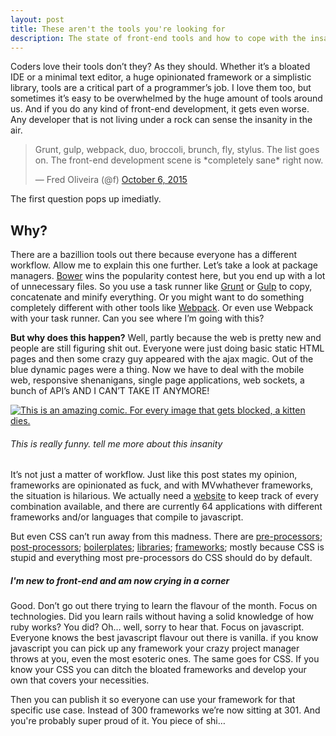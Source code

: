 ```yaml
---
layout: post
title: These aren't the tools you're looking for
description: The state of front-end tools and how to cope with the insanity
---
```


Coders love their tools don’t they? As they should. Whether it’s a bloated IDE or a minimal text editor, a huge opinionated framework or a simplistic library, tools are a critical part of a programmer’s job. I love them too, but sometimes it’s easy to be overwhelmed by the huge amount of tools around us. And if you do any kind of front-end development, it gets even worse. Any developer that is not living under a rock can sense the insanity in the air.

<blockquote class="twitter-tweet tw-align-center" lang="en"><p lang="en" dir="ltr">Grunt, gulp, webpack, duo, broccoli, brunch, fly, stylus. The list goes on.&#10;&#10;The front-end development scene is *completely sane* right now.</p>&mdash; Fred Oliveira (@f) <a href="https://twitter.com/f/status/651330004412944384">October 6, 2015</a></blockquote>
<script async src="//platform.twitter.com/widgets.js" charset="utf-8"></script>

The first question pops up imediatly.

## Why?

There are a bazillion tools out there because everyone has a different workflow. Allow me to explain this one further. Let’s take a look at package managers. [Bower](http://bower.io/) wins the popularity contest here, but you end up with a lot of unnecessary files. So you use a task runner like [Grunt](http://gruntjs.com/) or [Gulp](http://gulpjs.com/) to copy, concatenate and minify everything. Or you might want to do something completely different with other tools like [Webpack](https://webpack.github.io/). Or even use Webpack with your task runner. Can you see where I’m going with this?

**But why does this happen?** Well, partly because the web is pretty new and people are still figuring shit out. Everyone were just doing basic static HTML pages and then some crazy guy appeared with the ajax magic. Out of the blue dynamic pages were a thing. Now we have to deal with the mobile web, responsive shenanigans, single page applications, web sockets, a bunch of API’s AND I CAN’T TAKE IT ANYMORE!

[![This is an amazing comic. For every image that gets blocked, a kitten dies.](http://www.commitstrip.com/wp-content/uploads/2013/10/Strips-A-chacun-son-framework-600-finalenglish.jpg)](http://www.commitstrip.com/en/2013/10/23/et-si-on-venait-de-trouver-le-meilleur-framework-js-ever/)

###### This is really funny. tell me more about this insanity

It’s not just a matter of workflow. Just like this post states my opinion, frameworks are opinionated as fuck, and with MVwhathever frameworks, the situation is hilarious. We actually need a [website](http://todomvc.com/) to keep track of every combination available, and there are currently 64 applications with different frameworks and/or languages that compile to javascript.

But even CSS can’t run away from this madness. There are [pre-processors](http://sass-lang.com/); [post-processors](https://github.com/postcss/postcss); [boilerplates](https://html5boilerplate.com/); [libraries](http://bourbon.io/); [frameworks](http://getbootstrap.com/); mostly because CSS is stupid and everything most pre-processors do CSS should do by default.


##### I'm new to front-end and am now crying in a corner

Good. Don’t go out there trying to learn the flavour of the month. Focus on technologies. Did you learn rails without having a solid knowledge of how ruby works? You did? Oh… well, sorry to hear that. Focus on javascript. Everyone knows the best javascript flavour out there is vanilla. if you know javascript you can pick up any framework your crazy project manager throws at you, even the most esoteric ones. The same goes for CSS. If you know your CSS you can ditch the bloated frameworks and develop your own that covers your necessities.

Then you can publish it so everyone can use your framework for that specific use case. Instead of 300 frameworks we’re now sitting at 301. And you're probably super proud of it. You piece of shi&hellip;
